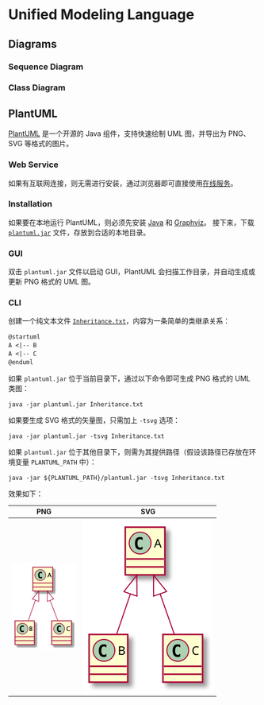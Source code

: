 # Unified Modeling Language

## Diagrams
### Sequence Diagram

### Class Diagram

## PlantUML
[PlantUML](http://plantuml.com/) 是一个开源的 Java 组件，支持快速绘制 UML 图，并导出为 PNG、SVG 等格式的图片。

### Web Service
如果有互联网连接，则无需进行安装，通过浏览器即可直接使用[在线服务](http://www.plantuml.com/plantuml)。

### Installation
如果要在本地运行 PlantUML，则必须先安装 [Java](https://www.java.com/) 和 [Graphviz](http://graphviz.org/)。
接下来，下载 [`plantuml.jar`](http://sourceforge.net/projects/plantuml/files/plantuml.jar/download) 文件，存放到合适的本地目录。

### GUI
双击 `plantuml.jar` 文件以启动 GUI，PlantUML 会扫描工作目录，并自动生成或更新 PNG 格式的 UML 图。

### CLI
创建一个纯文本文件 [`Inheritance.txt`](./UML/Inheritance.txt)，内容为一条简单的类继承关系：
```txt
@startuml
A <|-- B
A <|-- C
@enduml
```
如果 `plantuml.jar` 位于当前目录下，通过以下命令即可生成 PNG 格式的 UML 类图：
```shell
java -jar plantuml.jar Inheritance.txt
```
如果要生成 SVG 格式的矢量图，只需加上 `-tsvg` 选项：
```shell
java -jar plantuml.jar -tsvg Inheritance.txt
```
如果 `plantuml.jar` 位于其他目录下，则需为其提供路径（假设该路径已存放在环境变量 `PLANTUML_PATH` 中）：
```shell
java -jar ${PLANTUML_PATH}/plantuml.jar -tsvg Inheritance.txt
```
效果如下：

| PNG | SVG |
| :-: | :-: |
| ![](./Inheritance.png) | ![](./Inheritance.svg)|
